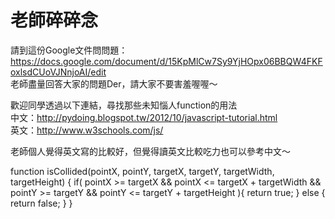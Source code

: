 <link href="https://fonts.googleapis.com/icon?family=Material+Icons"
      rel="stylesheet">
<h1>老師碎碎念</h1>

請到這份Google文件問問題：
https://docs.google.com/document/d/15KpMlCw7Sy9YjHOpx06BBQW4FKFoxlsdCUoVJNnjoAI/edit <br>
老師盡量回答大家的問題Der，請大家不要害羞喔喔～

歡迎同學透過以下連結，尋找那些未知惱人function的用法<br>
中文：http://pydoing.blogspot.tw/2012/10/javascript-tutorial.html<br>
英文：http://www.w3schools.com/js/

老師個人覺得英文寫的比較好，但覺得讀英文比較吃力也可以參考中文～

function isCollided(pointX, pointY, targetX, targetY, targetWidth, targetHeight) {
    if(     pointX >= targetX
        &&  pointX <= targetX + targetWidth
        &&  pointY >= targetY
        &&  pointY <= targetY + targetHeight
    ){
        return true;
    } else {
        return false;
    }
}
